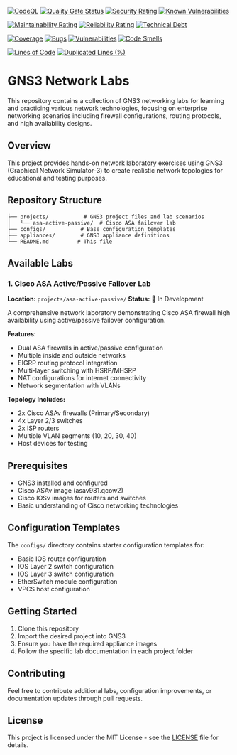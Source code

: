 <!-- Quality & Security Overview -->
[![CodeQL](https://github.com/CalebSargeant/gns3/actions/workflows/github-code-scanning/codeql/badge.svg)](https://github.com/CalebSargeant/gns3/actions/workflows/github-code-scanning/codeql)
[![Quality Gate Status](https://sonarcloud.io/api/project_badges/measure?project=CalebSargeant_gns3&metric=alert_status)](https://sonarcloud.io/summary/new_code?id=CalebSargeant_gns3)
[![Security Rating](https://sonarcloud.io/api/project_badges/measure?project=CalebSargeant_gns3&metric=security_rating)](https://sonarcloud.io/summary/new_code?id=CalebSargeant_gns3)
[![Known Vulnerabilities](https://snyk.io/test/github/CalebSargeant/gns3/badge.svg)](https://snyk.io/test/github/CalebSargeant/gns3)

<!-- Code Quality & Maintainability -->
[![Maintainability Rating](https://sonarcloud.io/api/project_badges/measure?project=CalebSargeant_gns3&metric=sqale_rating)](https://sonarcloud.io/summary/new_code?id=CalebSargeant_gns3)
[![Reliability Rating](https://sonarcloud.io/api/project_badges/measure?project=CalebSargeant_gns3&metric=reliability_rating)](https://sonarcloud.io/summary/new_code?id=CalebSargeant_gns3)
[![Technical Debt](https://sonarcloud.io/api/project_badges/measure?project=CalebSargeant_gns3&metric=sqale_index)](https://sonarcloud.io/summary/new_code?id=CalebSargeant_gns3)

<!-- Code Metrics -->
[![Coverage](https://sonarcloud.io/api/project_badges/measure?project=CalebSargeant_gns3&metric=coverage)](https://sonarcloud.io/summary/new_code?id=CalebSargeant_gns3)
[![Bugs](https://sonarcloud.io/api/project_badges/measure?project=CalebSargeant_gns3&metric=bugs)](https://sonarcloud.io/summary/new_code?id=CalebSargeant_gns3)
[![Vulnerabilities](https://sonarcloud.io/api/project_badges/measure?project=CalebSargeant_gns3&metric=vulnerabilities)](https://sonarcloud.io/summary/new_code?id=CalebSargeant_gns3)
[![Code Smells](https://sonarcloud.io/api/project_badges/measure?project=CalebSargeant_gns3&metric=code_smells)](https://sonarcloud.io/summary/new_code?id=CalebSargeant_gns3)

<!-- Project Stats -->
[![Lines of Code](https://sonarcloud.io/api/project_badges/measure?project=CalebSargeant_gns3&metric=ncloc)](https://sonarcloud.io/summary/new_code?id=CalebSargeant_gns3)
[![Duplicated Lines (%)](https://sonarcloud.io/api/project_badges/measure?project=CalebSargeant_gns3&metric=duplicated_lines_density)](https://sonarcloud.io/summary/new_code?id=CalebSargeant_gns3)

# GNS3 Network Labs

This repository contains a collection of GNS3 networking labs for learning and practicing various network technologies, focusing on enterprise networking scenarios including firewall configurations, routing protocols, and high availability designs.

## Overview

This project provides hands-on network laboratory exercises using GNS3 (Graphical Network Simulator-3) to create realistic network topologies for educational and testing purposes.

## Repository Structure

```
├── projects/           # GNS3 project files and lab scenarios
│   └── asa-active-passive/  # Cisco ASA failover lab
├── configs/           # Base configuration templates
├── appliances/        # GNS3 appliance definitions
└── README.md         # This file
```

## Available Labs

### 1. Cisco ASA Active/Passive Failover Lab
**Location:** `projects/asa-active-passive/`
**Status:** 🔄 In Development

A comprehensive network laboratory demonstrating Cisco ASA firewall high availability using active/passive failover configuration.

**Features:**
- Dual ASA firewalls in active/passive configuration
- Multiple inside and outside networks
- EIGRP routing protocol integration
- Multi-layer switching with HSRP/MHSRP
- NAT configurations for internet connectivity
- Network segmentation with VLANs

**Topology Includes:**
- 2x Cisco ASAv firewalls (Primary/Secondary)
- 4x Layer 2/3 switches
- 2x ISP routers
- Multiple VLAN segments (10, 20, 30, 40)
- Host devices for testing

## Prerequisites

- GNS3 installed and configured
- Cisco ASAv image (asav981.qcow2)
- Cisco IOSv images for routers and switches
- Basic understanding of Cisco networking technologies

## Configuration Templates

The `configs/` directory contains starter configuration templates for:
- Basic IOS router configuration
- IOS Layer 2 switch configuration  
- IOS Layer 3 switch configuration
- EtherSwitch module configuration
- VPCS host configuration

## Getting Started

1. Clone this repository
2. Import the desired project into GNS3
3. Ensure you have the required appliance images
4. Follow the specific lab documentation in each project folder

## Contributing

Feel free to contribute additional labs, configuration improvements, or documentation updates through pull requests.

## License

This project is licensed under the MIT License - see the [LICENSE](LICENSE) file for details.
